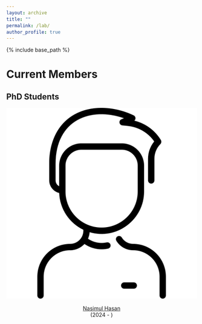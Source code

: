 ```yaml
---
layout: archive
title: ""
permalink: /lab/
author_profile: true
---
```


{% include base_path %}

Current Members
======

## PhD Students

<div class="row">
    <div class="column">
      <center>
      <div class="author__avatar">
            <img src="/images/img/students/man.png" class="author__avatar" alt="Nasimul Hasan">
      </div>
      <div class="author__content">
            <p><a href = "">Nasimul Hasan</a><br/>(2024 - )</p>
      </div>
      </center>
    </div>
</div>

